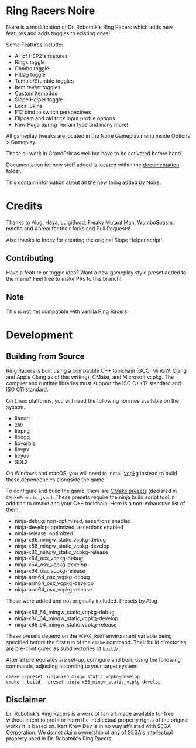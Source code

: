 # Ring Racers Noire

Noire is a modification of Dr. Robotnik's Ring Racers which adds new features and adds toggles to existing ones!

Some Features include:
- All of HEP2's features
- Rings toggle
- Combo toggle
- Hitlag toggle
- Tumble/Stumble toggles
- Item revert toggles
- Custom itemodds
- Slope Helper toggle
- Local Skins
- F12 bind to switch perspectives
- Flipcam and old trick input profile options
- New Pogo Spring Terrain type
and many more!

All gameplay tweaks are located in the Noire Gameplay menu inside Options > Gameplay.

These all work in GrandPrix as well but have to be activated before hand.

Documentation for new stuff added is located within the [documentation](https://github.com/NepDisk/RingRacers-Noire/tree/Noire/documentation) folder.

This contain information about all the new thing added by Noire.

# Credits

Thanks to Alug, Haya, LuigiBudd, Freaky Mutant Man, WumboSpasm, mncho and Anreol for their forks and Pull Requests!

Also thanks to Indev for creating the original Slope Helper script!

## Contributing

Have a feature or toggle idea? Want a new gameplay style preset added to the menu? Feel free to make PRs to this branch!

## Note

This is not net compatible with vanilla Ring Racers.

# Development

## Building from Source

Ring Racers is built using a compatible C++ toolchain (GCC, MinGW, Clang and Apple Clang as of this writing), CMake, and Microsoft vcpkg. The compiler and runtime libraries must support the ISO C++17 standard and ISO C11 standard.

On Linux platforms, you will need the following libraries available on the system.

- libcurl
- zlib
- libpng
- libogg
- libvorbis
- libvpx
- libyuv
- SDL2

On Windows and macOS, you will need to install [vcpkg] instead to build these dependencies alongside the game.

[vcpkg]: https://vcpkg.io/en/

To configure and build the game, there are [CMake presets] (declared in `CMakePresets.json`). These presets require the ninja build script tool in addition to cmake and your C++ toolchain. Here is a non-exhaustive list of them:

- ninja-debug: non-optimized, assertions enabled
- ninja-develop: optimized, assertions enabled
- ninja-release: optimized
- ninja-x86_mingw_static_vcpkg-debug
- ninja-x86_mingw_static_vcpkg-develop
- ninja-x86_mingw_static_vcpkg-release
- ninja-x64_osx_vcpkg-debug
- ninja-x64_osx_vcpkg-develop
- ninja-x64_osx_vcpkg-release
- ninja-arm64_osx_vcpkg-debug
- ninja-arm64_osx_vcpkg-develop
- ninja-arm64_osx_vcpkg-release

These were added and not originally included. Presets by Alug
- ninja-x86_64_mingw_static_vcpkg-debug
- ninja-x86_64_mingw_static_vcpkg-develop
- ninja-x86_64_mingw_static_vcpkg-release

[CMake presets]: https://cmake.org/cmake/help/latest/manual/cmake-presets.7.html

These presets depend on the `VCPKG_ROOT` environment variable being specified before the first run of the `cmake` command. Their build directories are pre-configured as subdirectories of `build/`.

After all prerequisites are set-up, configure and build using the following commands, adjusting according to your target system:

    cmake --preset ninja-x86_mingw_static_vcpkg-develop
    cmake --build --preset ninja-x86_mingw_static_vcpkg-develop

## Disclaimer

Dr. Robotnik's Ring Racers is a work of fan art made available for free without intent to profit or harm the intellectual property rights of the original works it is based on. Kart Krew Dev is in no way affiliated with SEGA Corporation. We do not claim ownership of any of SEGA's intellectual property used in Dr. Robotnik's Ring Racers.
